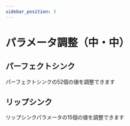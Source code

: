 ```yaml
---
sidebar_position: 3
---
```

# パラメータ調整（中・中）

## パーフェクトシンク

パーフェクトシンクの52個の値を調整できます

## リップシンク

リップシンクパラメータの15個の値を調整できます